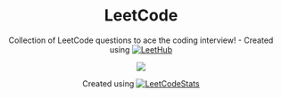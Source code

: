<h1 align="center">LeetCode</h1>
<p align="center">
  Collection of LeetCode questions to ace the coding interview! - Created using
  <a href="https://github.com/QasimWani/LeetHub"> <img src="https://img.shields.io/badge/-LeetHub_V2-orange?logo=github&logoColor=black&style=flat" alt="LeetHub" /> </a>
</p>
<p align="center"> <a href="https://leetcode.com/Jahswaygo/" target="blank"><img align="center" src="https://leetcard.jacoblin.cool/Jahswaygo?theme=dark&font=Monda&ext=activity" /></a>
</p>
<p align="center">
  Created using
  <a href="https://github.com/JacobLinCool/LeetCode-Stats-Card"> <img src="https://img.shields.io/badge/-LeetCode_Stats_Card-purple?logo=github&logoColor=pink&style=flat" alt="LeetCodeStats" /> </a>
</p>
